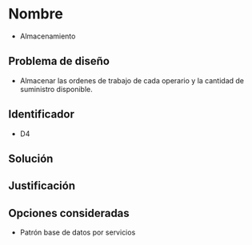 # Nombre 
* Almacenamiento

## Problema de diseño 

* Almacenar las ordenes de trabajo de cada operario y la cantidad de suministro disponible. 

## Identificador 

* D4 

## Solución 

## Justificación 

## Opciones consideradas 

* Patrón base de datos por servicios 
